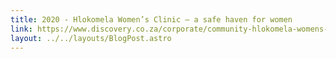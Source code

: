 ```yaml
---
title: 2020 - Hlokomela Women’s Clinic – a safe haven for women
link: https://www.discovery.co.za/corporate/community-hlokomela-womens-clinic
layout: ../../layouts/BlogPost.astro
---
```

